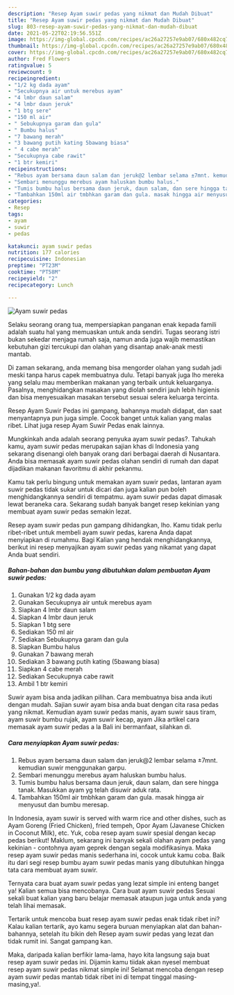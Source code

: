 ```yaml
---
description: "Resep Ayam suwir pedas yang nikmat dan Mudah Dibuat"
title: "Resep Ayam suwir pedas yang nikmat dan Mudah Dibuat"
slug: 803-resep-ayam-suwir-pedas-yang-nikmat-dan-mudah-dibuat
date: 2021-05-22T02:19:56.551Z
image: https://img-global.cpcdn.com/recipes/ac26a27257e9ab07/680x482cq70/ayam-suwir-pedas-foto-resep-utama.jpg
thumbnail: https://img-global.cpcdn.com/recipes/ac26a27257e9ab07/680x482cq70/ayam-suwir-pedas-foto-resep-utama.jpg
cover: https://img-global.cpcdn.com/recipes/ac26a27257e9ab07/680x482cq70/ayam-suwir-pedas-foto-resep-utama.jpg
author: Fred Flowers
ratingvalue: 5
reviewcount: 9
recipeingredient:
- "1/2 kg dada ayam"
- "Secukupnya air untuk merebus ayam"
- "4 lmbr daun salam"
- "4 lmbr daun jeruk"
- "1 btg sere"
- "150 ml air"
- " Sebukupnya garam dan gula"
- " Bumbu halus"
- "7 bawang merah"
- "3 bawang putih kating 5bawang biasa"
- " 4 cabe merah"
- "Secukupnya cabe rawit"
- "1 btr kemiri"
recipeinstructions:
- "Rebus ayam bersama daun salam dan jeruk@2 lembar selama ±7mnt. kemudian suwir menggunakan garpu."
- "Sembari menunggu merebus ayam haluskan bumbu halus."
- "Tumis bumbu halus bersama daun jeruk, daun salam, dan sere hingga tanak. Masukkan ayam yg telah disuwir aduk rata."
- "Tambahkan 150ml air tmbhkan garam dan gula. masak hingga air menyusut dan bumbu meresap."
categories:
- Resep
tags:
- ayam
- suwir
- pedas

katakunci: ayam suwir pedas 
nutrition: 177 calories
recipecuisine: Indonesian
preptime: "PT23M"
cooktime: "PT58M"
recipeyield: "2"
recipecategory: Lunch

---
```



![Ayam suwir pedas](https://img-global.cpcdn.com/recipes/ac26a27257e9ab07/680x482cq70/ayam-suwir-pedas-foto-resep-utama.jpg)

Selaku seorang orang tua, mempersiapkan panganan enak kepada famili adalah suatu hal yang memuaskan untuk anda sendiri. Tugas seorang istri bukan sekedar menjaga rumah saja, namun anda juga wajib memastikan kebutuhan gizi tercukupi dan olahan yang disantap anak-anak mesti mantab.

Di zaman  sekarang, anda memang bisa mengorder olahan yang sudah jadi meski tanpa harus capek membuatnya dulu. Tetapi banyak juga lho mereka yang selalu mau memberikan makanan yang terbaik untuk keluarganya. Pasalnya, menghidangkan masakan yang diolah sendiri jauh lebih higienis dan bisa menyesuaikan masakan tersebut sesuai selera keluarga tercinta. 

Resep Ayam Suwir Pedas ini gampang, bahannya mudah didapat, dan saat menyantapnya pun juga simple. Cocok banget untuk kalian yang malas ribet. Lihat juga resep Ayam Suwir Pedas enak lainnya.

Mungkinkah anda adalah seorang penyuka ayam suwir pedas?. Tahukah kamu, ayam suwir pedas merupakan sajian khas di Indonesia yang sekarang disenangi oleh banyak orang dari berbagai daerah di Nusantara. Anda bisa memasak ayam suwir pedas olahan sendiri di rumah dan dapat dijadikan makanan favoritmu di akhir pekanmu.

Kamu tak perlu bingung untuk memakan ayam suwir pedas, lantaran ayam suwir pedas tidak sukar untuk dicari dan juga kalian pun boleh menghidangkannya sendiri di tempatmu. ayam suwir pedas dapat dimasak lewat beraneka cara. Sekarang sudah banyak banget resep kekinian yang membuat ayam suwir pedas semakin lezat.

Resep ayam suwir pedas pun gampang dihidangkan, lho. Kamu tidak perlu ribet-ribet untuk membeli ayam suwir pedas, karena Anda dapat menyiapkan di rumahmu. Bagi Kalian yang hendak menghidangkannya, berikut ini resep menyajikan ayam suwir pedas yang nikamat yang dapat Anda buat sendiri.

<!--inarticleads1-->

##### Bahan-bahan dan bumbu yang dibutuhkan dalam pembuatan Ayam suwir pedas:

1. Gunakan 1/2 kg dada ayam
1. Gunakan Secukupnya air untuk merebus ayam
1. Siapkan 4 lmbr daun salam
1. Siapkan 4 lmbr daun jeruk
1. Siapkan 1 btg sere
1. Sediakan 150 ml air
1. Sediakan  Sebukupnya garam dan gula
1. Siapkan  Bumbu halus
1. Gunakan 7 bawang merah
1. Sediakan 3 bawang putih kating (5bawang biasa)
1. Siapkan  4 cabe merah
1. Sediakan Secukupnya cabe rawit
1. Ambil 1 btr kemiri


Suwir ayam bisa anda jadikan pilihan. Cara membuatnya bisa anda ikuti dengan mudah. Sajian suwir ayam bisa anda buat dengan cita rasa pedas yang nikmat. Kemudian ayam suwir pedas manis, ayam suwir saus tiram, ayam suwir bumbu rujak, ayam suwir kecap, ayam Jika artikel cara memasak ayam suwir pedas a la Bali ini bermanfaat, silahkan di. 

<!--inarticleads2-->

##### Cara menyiapkan Ayam suwir pedas:

1. Rebus ayam bersama daun salam dan jeruk@2 lembar selama ±7mnt. kemudian suwir menggunakan garpu.
1. Sembari menunggu merebus ayam haluskan bumbu halus.
1. Tumis bumbu halus bersama daun jeruk, daun salam, dan sere hingga tanak. Masukkan ayam yg telah disuwir aduk rata.
1. Tambahkan 150ml air tmbhkan garam dan gula. masak hingga air menyusut dan bumbu meresap.


In Indonesia, ayam suwir is served with warm rice and other dishes, such as Ayam Goreng (Fried Chicken), fried tempeh, Opor Ayam (Javanese Chicken in Coconut Milk), etc. Yuk, coba resep ayam suwir spesial dengan kecap pedas berikut! Maklum, sekarang ini banyak sekali olahan ayam pedas yang kekinian - contohnya ayam geprek dengan segala modifikasinya. Maka resep ayam suwir pedas manis sederhana ini, cocok untuk kamu coba. Baik itu dari segi resep bumbu ayam suwir pedas manis yang dibutuhkan hingga tata cara membuat ayam suwir. 

Ternyata cara buat ayam suwir pedas yang lezat simple ini enteng banget ya! Kalian semua bisa mencobanya. Cara buat ayam suwir pedas Sesuai sekali buat kalian yang baru belajar memasak ataupun juga untuk anda yang telah lihai memasak.

Tertarik untuk mencoba buat resep ayam suwir pedas enak tidak ribet ini? Kalau kalian tertarik, ayo kamu segera buruan menyiapkan alat dan bahan-bahannya, setelah itu bikin deh Resep ayam suwir pedas yang lezat dan tidak rumit ini. Sangat gampang kan. 

Maka, daripada kalian berfikir lama-lama, hayo kita langsung saja buat resep ayam suwir pedas ini. Dijamin kamu tiidak akan nyesel membuat resep ayam suwir pedas nikmat simple ini! Selamat mencoba dengan resep ayam suwir pedas mantab tidak ribet ini di tempat tinggal masing-masing,ya!.

